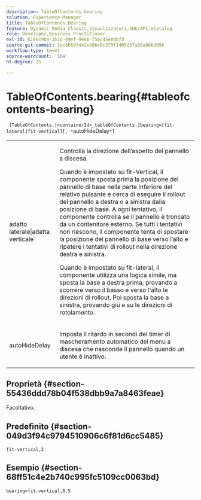 ```yaml
---
description: TableOfContents.bearing
solution: Experience Manager
title: TableOfContents.bearing
feature: Dynamic Media Classic,Visualizzatori,SDK/API,eCatalog
role: Developer,Business Practitioner
exl-id: b140c9ba-353d-49ef-9e6b-f5bc45e0dbfd
source-git-commit: 1ec8b59f442eb96c6c3f5f1405d57a38a86bd056
workflow-type: tm+mt
source-wordcount: '164'
ht-degree: 2%

---
```


# TableOfContents.bearing{#tableofcontents-bearing}

` [TableOfContents.|<containerId>_tableOfContents.]bearing=[fit-lateral|fit-vertical][, *`autoHideDelay`*]`

<table id="table_5151E6EA076C4AAD8D952A09E1F17C44"> 
 <tbody> 
  <tr> 
   <td> <p> <span class="codeph"> adatto laterale|adatta verticale</span> </p> </td> 
   <td> <p> Controlla la direzione dell’aspetto del pannello a discesa. </p> <p>Quando è impostato su <span class="codeph"> fit-Vertical</span>, il componente sposta prima la posizione del pannello di base nella parte inferiore del relativo pulsante e cerca di eseguire il rollout del pannello a destra o a sinistra dalla posizione di base. A ogni tentativo, il componente controlla se il pannello è troncato da un contenitore esterno. Se tutti i tentativi non riescono, il componente tenta di spostare la posizione del pannello di base verso l’alto e ripetere i tentativi di rollout nella direzione destra e sinistra. </p> <p>Quando è impostato su <span class="codeph"> fit-lateral</span>, il componente utilizza una logica simile, ma sposta la base a destra prima, provando a scorrere verso il basso e verso l'alto le direzioni di rollout. Poi sposta la base a sinistra, provando giù e su le direzioni di rotolamento. </p> </td> 
  </tr> 
  <tr> 
   <td> <p> <span class="codeph"><span class="varname"> autoHideDelay</span></span> </p> </td> 
   <td> <p> Imposta il ritardo in secondi del timer di mascheramento automatico del menu a discesa che nasconde il pannello quando un utente è inattivo. </p> </td> 
  </tr> 
 </tbody> 
</table>

## Proprietà {#section-55436ddd78b04f538dbb9a7a8463feae}

Facoltativo.

## Predefinito {#section-049d3f94c9794510906c6f81d6cc5485}

`fit-vertical,2`

## Esempio {#section-68ff51c4e2b740c995fc5109cc0063bd}

`bearing=fit-vertical,0.5`
